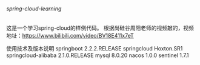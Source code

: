 ###### spring-cloud-learning
这是一个学习spring-cloud的样例代码。
根据尚硅谷周阳老师的视频敲的，视频地址：https://www.bilibili.com/video/BV18E411x7eT

使用技术及版本说明
springboot 2.2.2.RELEASE
springcloud Hoxton.SR1
springcloud-alibaba 2.1.0.RELEASE
mysql 8.0.20
nacos 1.0.0
sentinel 1.7.1

